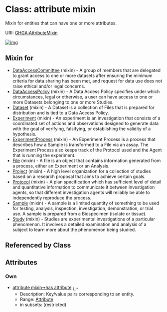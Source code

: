 
# Class: attribute mixin


Mixin for entities that can have one or more attributes.

URI: [GHGA:AttributeMixin](https://w3id.org/GHGA/AttributeMixin)


[![img](https://yuml.me/diagram/nofunky;dir:TB/class/[Attribute]<has%20attribute%201..*-++[AttributeMixin],[Study]uses%20-.->[AttributeMixin],[Sample]uses%20-.->[AttributeMixin],[Protocol]uses%20-.->[AttributeMixin],[Project]uses%20-.->[AttributeMixin],[File]uses%20-.->[AttributeMixin],[ExperimentProcess]uses%20-.->[AttributeMixin],[Experiment]uses%20-.->[AttributeMixin],[Dataset]uses%20-.->[AttributeMixin],[DataAccessPolicy]uses%20-.->[AttributeMixin],[DataAccessCommittee]uses%20-.->[AttributeMixin],[Study],[Sample],[Protocol],[Project],[File],[ExperimentProcess],[Experiment],[Dataset],[DataAccessPolicy],[DataAccessCommittee],[Attribute])](https://yuml.me/diagram/nofunky;dir:TB/class/[Attribute]<has%20attribute%201..*-++[AttributeMixin],[Study]uses%20-.->[AttributeMixin],[Sample]uses%20-.->[AttributeMixin],[Protocol]uses%20-.->[AttributeMixin],[Project]uses%20-.->[AttributeMixin],[File]uses%20-.->[AttributeMixin],[ExperimentProcess]uses%20-.->[AttributeMixin],[Experiment]uses%20-.->[AttributeMixin],[Dataset]uses%20-.->[AttributeMixin],[DataAccessPolicy]uses%20-.->[AttributeMixin],[DataAccessCommittee]uses%20-.->[AttributeMixin],[Study],[Sample],[Protocol],[Project],[File],[ExperimentProcess],[Experiment],[Dataset],[DataAccessPolicy],[DataAccessCommittee],[Attribute])

## Mixin for

 * [DataAccessCommittee](DataAccessCommittee.md) (mixin)  - A group of members that are delegated to grant access to one or more datasets after ensuring the minimum criteria for data sharing has been met, and request for data use does not raise ethical and/or legal concerns.
 * [DataAccessPolicy](DataAccessPolicy.md) (mixin)  - A Data Access Policy specifies under which circumstances, legal or otherwise, a user can have access to one or more Datasets belonging to one or more Studies.
 * [Dataset](Dataset.md) (mixin)  - A Dataset is a collection of Files that is prepared for distribution and is tied to a Data Access Policy.
 * [Experiment](Experiment.md) (mixin)  - An experiment is an investigation that consists of a coordinated set of actions and observations designed to generate data with the goal of verifying, falsifying, or establishing the validity of a hypothesis.
 * [ExperimentProcess](ExperimentProcess.md) (mixin)  - An Experiment Process is a process that describes how a Sample is transformed to a File via an assay. The Experiment Process also keeps track of the Protocol used and the Agent that is running the experiment.
 * [File](File.md) (mixin)  - A file is an object that contains information generated from a process, either an Experiment or an Analysis.
 * [Project](Project.md) (mixin)  - A high level organization for a collection of studies based on a research proposal that aims to achieve certain goals.
 * [Protocol](Protocol.md) (mixin)  - A plan specification which has sufficient level of detail and quantitative information to communicate it between investigation agents, so that different investigation agents will reliably be able to independently reproduce the process.
 * [Sample](Sample.md) (mixin)  - A sample is a limited quantity of something to be used for testing, analysis, inspection, investigation, demonstration, or trial use. A sample is prepared from a Biospecimen (isolate or tissue).
 * [Study](Study.md) (mixin)  - Studies are experimental investigations of a particular phenomenon. It involves a detailed examination and analysis of a subject to learn more about the phenomenon being studied.

## Referenced by Class


## Attributes


### Own

 * [attribute mixin➞has attribute](attribute_mixin_has_attribute.md)  <sub>1..\*</sub>
     * Description: Key/value pairs corresponding to an entity.
     * Range: [Attribute](Attribute.md)
     * in subsets: (restricted)

